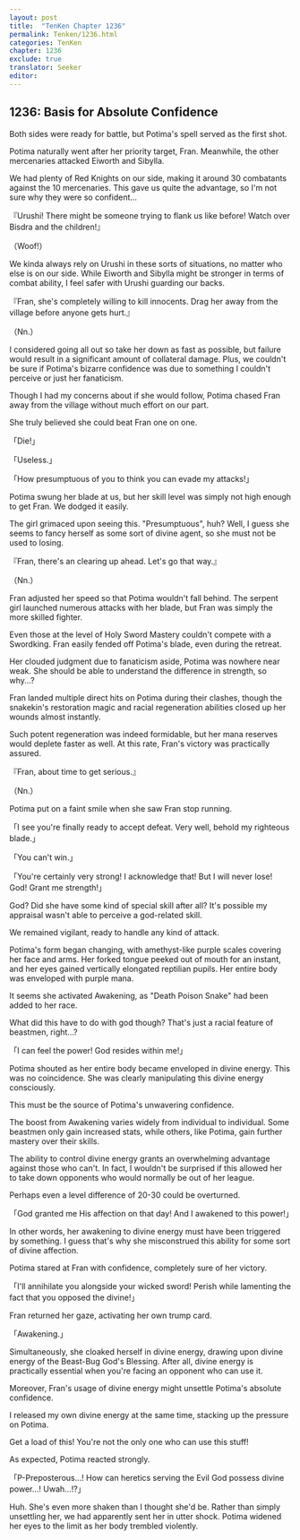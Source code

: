 ```yaml
---
layout: post
title:  "TenKen Chapter 1236"
permalink: Tenken/1236.html
categories: TenKen
chapter: 1236
exclude: true
translator: Seeker
editor: 
---
```

<h2>1236: Basis for Absolute Confidence</h2>

Both sides were ready for battle, but Potima's spell served as the first shot.

Potima naturally went after her priority target, Fran. Meanwhile, the other mercenaries attacked Eiworth and Sibylla.

We had plenty of Red Knights on our side, making it around 30 combatants against the 10 mercenaries. This gave us quite the advantage, so I'm not sure why they were so confident...

『Urushi! There might be someone trying to flank us like before! Watch over Bisdra and the children!』

（Woof!）

We kinda always rely on Urushi in these sorts of situations, no matter who else is on our side. While Eiworth and Sibylla might be stronger in terms of combat ability, I feel safer with Urushi guarding our backs.

『Fran, she's completely willing to kill innocents. Drag her away from the village before anyone gets hurt.』

（Nn.）

I considered going all out so take her down as fast as possible, but failure would result in a significant amount of collateral damage. Plus, we couldn't be sure if Potima's bizarre confidence was due to something I couldn't perceive or just her fanaticism.

Though I had my concerns about if she would follow, Potima chased Fran away from the village without much effort on our part.

She truly believed she could beat Fran one on one.

「Die!」

「Useless.」

「How presumptuous of you to think you can evade my attacks!」

Potima swung her blade at us, but her skill level was simply not high enough to get Fran. We dodged it easily.

The girl grimaced upon seeing this. "Presumptuous", huh? Well, I guess she seems to fancy herself as some sort of divine agent, so she must not be used to losing.

『Fran, there's an clearing up ahead. Let's go that way.』

（Nn.）

Fran adjusted her speed so that Potima wouldn't fall behind. The serpent girl launched numerous attacks with her blade, but Fran was simply the more skilled fighter.

Even those at the level of Holy Sword Mastery couldn't compete with a Swordking. Fran easily fended off Potima's blade, even during the retreat.

Her clouded judgment due to fanaticism aside, Potima was nowhere near weak. She should be able to understand the difference in strength, so why...?

Fran landed multiple direct hits on Potima during their clashes, though the snakekin's restoration magic and racial regeneration abilities closed up her wounds almost instantly.

Such potent regeneration was indeed formidable, but her mana reserves would deplete faster as well. At this rate, Fran's victory was practically assured.

『Fran, about time to get serious.』

（Nn.）

Potima put on a faint smile when she saw Fran stop running.

「I see you're finally ready to accept defeat. Very well, behold my righteous blade.」

「You can't win.」

「You're certainly very strong! I acknowledge that! But I will never lose! God! Grant me strength!」

God? Did she have some kind of special skill after all? It's possible my appraisal wasn't able to perceive a god-related skill.

We remained vigilant, ready to handle any kind of attack.

Potima's form began changing, with amethyst-like purple scales covering her face and arms. Her forked tongue peeked out of mouth for an instant, and her eyes gained vertically elongated reptilian pupils. Her entire body was enveloped with purple mana.

It seems she activated Awakening, as "Death Poison Snake" had been added to her race.

What did this have to do with god though? That's just a racial feature of beastmen, right...?

「I can feel the power! God resides within me!」

Potima shouted as her entire body became enveloped in divine energy. This was no coincidence. She was clearly manipulating this divine energy consciously.

This must be the source of Potima's unwavering confidence.

The boost from Awakening varies widely from individual to individual. Some beastmen only gain increased stats, while others, like Potima, gain further mastery over their skills.

The ability to control divine energy grants an overwhelming advantage against those who can't. In fact, I wouldn't be surprised if this allowed her to take down opponents who would normally be out of her league.

Perhaps even a level difference of 20-30 could be overturned.

「God granted me His affection on that day! And I awakened to this power!」

In other words, her awakening to divine energy must have been triggered by something. I guess that's why she misconstrued this ability for some sort of divine affection.

Potima stared at Fran with confidence, completely sure of her victory.

「I'll annihilate you alongside your wicked sword! Perish while lamenting the fact that you opposed the divine!」

Fran returned her gaze, activating her own trump card.

「Awakening.」

Simultaneously, she cloaked herself in divine energy, drawing upon divine energy of the Beast-Bug God's Blessing. After all, divine energy is practically essential when you're facing an opponent who can use it.

Moreover, Fran's usage of divine energy might unsettle Potima's absolute confidence.

I released my own divine energy at the same time, stacking up the pressure on Potima.

Get a load of this! You're not the only one who can use this stuff!

As expected, Potima reacted strongly.

「P-Preposterous...! How can heretics serving the Evil God possess divine power...! Uwah...!?」

Huh. She's even more shaken than I thought she'd be. Rather than simply unsettling her, we had apparently sent her in utter shock. Potima widened her eyes to the limit as her body trembled violently.

